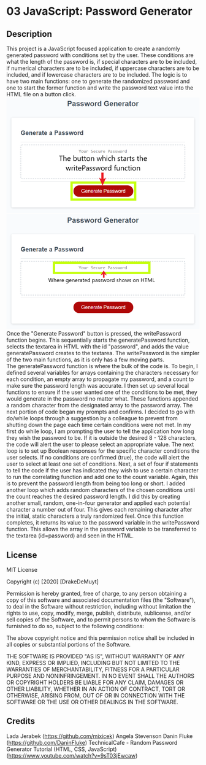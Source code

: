 # 03 JavaScript: Password Generator

## Description
This project is a JavaScript focused application to create a randomly generated password with conditions set by the user. These conditions are what the length of the password is, if special characters are to be included, if numerical characters are to be included, if uppercase characters are to be included, and if lowercase characters are to be included.
The logic is to have two main functions: one to generate the randomized password and one to start the former function and write the password text value into the HTML file on a button click.
<br>
<img src="./Assets/03-javascript-homework-genBtnhighlight.png">
<br>
<img src="./Assets/03-javascript-homework-writepasswordfunction.png">
<br>
Once the "Generate Password" button is pressed, the writePassword function begins. This sequentially starts the generatePassword function, selects the textarea in HTML with the id "password", and adds the value generatePassword creates to the textarea.
The writePassword is the simpler of the two main functions, as it is only has a few moving parts.
<br>
The generatePassword function is where the bulk of the code is. To begin, I defined several variables for arrays containing the characters necessary for each condition, an empty array to propagate my password, and a count to make sure the password length was accurate.
I then set up several local functions to ensure if the user wanted one of the conditions to be met, they would generate in the password no matter what. These functions appended a random character from the designated array to the password array.
The next portion of code began my prompts and confirms. I decided to go with do/while loops through a suggestion by a colleague to prevent from shutting down the page each time certain conditions were not met. In my first do while loop, I am prompting the user to tell the application how long they wish the password to be. If it is outside the desired 8 - 128 characters, the code will alert the user to please select an appropriate value.
The next loop is to set up Boolean responses for the specific character conditions the user selects. If no conditions are confirmed (true), the code will alert the user to select at least one set of conditions.
Next, a set of four if statements to tell the code if the user has indicated they wish to use a certain character to run the correlating function and add one to the count variable. Again, this is to prevent the password length from being too long or short.
I added another loop which adds random characters of the chosen conditions until the count reaches the desired password length. I did this by creating another small, random, one-in-four generator and applied each potential character a number out of four. This gives each remaining character after the initial, static characters a truly randomized feel.
Once this function completes, it returns its value to the password variable in the writePassword function. This allows the array in the password variable to be transferred to the textarea (id=password) and seen in the HTML.

## License
MIT License

Copyright (c) [2020] [DrakeDeMuyt]

Permission is hereby granted, free of charge, to any person obtaining a copy
of this software and associated documentation files (the "Software"), to deal
in the Software without restriction, including without limitation the rights
to use, copy, modify, merge, publish, distribute, sublicense, and/or sell
copies of the Software, and to permit persons to whom the Software is
furnished to do so, subject to the following conditions:

The above copyright notice and this permission notice shall be included in all
copies or substantial portions of the Software.

THE SOFTWARE IS PROVIDED "AS IS", WITHOUT WARRANTY OF ANY KIND, EXPRESS OR
IMPLIED, INCLUDING BUT NOT LIMITED TO THE WARRANTIES OF MERCHANTABILITY,
FITNESS FOR A PARTICULAR PURPOSE AND NONINFRINGEMENT. IN NO EVENT SHALL THE
AUTHORS OR COPYRIGHT HOLDERS BE LIABLE FOR ANY CLAIM, DAMAGES OR OTHER
LIABILITY, WHETHER IN AN ACTION OF CONTRACT, TORT OR OTHERWISE, ARISING FROM,
OUT OF OR IN CONNECTION WITH THE SOFTWARE OR THE USE OR OTHER DEALINGS IN THE
SOFTWARE.

## Credits
Lada Jerabek (https://github.com/mixicek)
Angela Stevenson
Danin Fluke (https://github.com/DaninFluke)
TechnicalCafe - Random Password Generator Tutorial (HTML, CSS, JavaScript) (https://www.youtube.com/watch?v=9sT03jEwcaw)